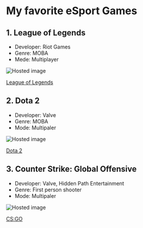 # My favorite eSport Games

## 1. League of Legends
- Developer: Riot Games
- Genre: MOBA
- Mede: Multiplayer

![Hosted image](https://upload.wikimedia.org/wikipedia/en/thumb/b/b5/League_of_Legends_logo_2019.png/220px-League_of_Legends_logo_2019.png "League of Legends")

[League of Legends](https://na.leagueoflegends.com/en-us/ "League of Legends")



## 2. Dota 2
- Developer: Valve 
- Genre: MOBA
- Mode: Multipaler

![Hosted image](https://upload.wikimedia.org/wikipedia/en/thumb/0/0b/Dota_2_%28Steam_2019%29.jpg/220px-Dota_2_%28Steam_2019%29.jpg "Dota 2")

[Dota 2](http://blog.dota2.com/?l=english "Dota 2")



## 3. Counter Strike: Global Offensive
- Developer: Valve, Hidden Path Entertainment
- Genre: First person shooter
- Mode: Multipaler

![Hosted image](https://upload.wikimedia.org/wikipedia/en/thumb/1/1b/CS-GO_Logo.svg/220px-CS-GO_Logo.svg.png "CS:GO")

[CS:GO](http://https://blog.counter-strike.net/ "CS:GO")
